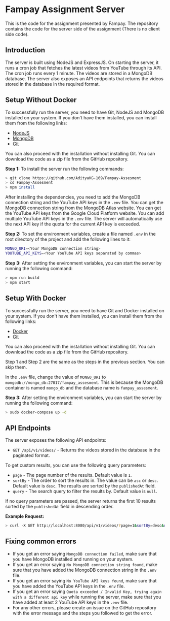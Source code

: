 # Fampay Assignment Server

This is the code for the assignment presented by Fampay.
The repository contains the code for the server side of the assignment (There is no client side code).

## Introduction

The server is built using NodeJS and ExpressJS. On starting the server, it runs a cron job that fetches the latest videos from YouTube through its API. The cron job runs every 1 minute. The videos are stored in a MongoDB database. The server also exposes an API endpoints that returns the videos stored in the database in the required format.

## Setup Without Docker

To successfully run the server, you need to have Git, NodeJS and MongoDB installed on your system. If you don't have them installed, you can install them from the following links:

- [NodeJS](https://nodejs.org/en/download/)
- [MongoDB](https://docs.mongodb.com/manual/installation/)
- [Git](https://git-scm.com/downloads)

You can also proceed with the installation without installing Git. You can download the code as a zip file from the GitHub repository.

**Step 1:** To install the server run the following commands:

```bash
> git clone https://github.com/AdityaKG-169/Fampay-Assesment
> cd Fampay-Assesment
> npm install
```

After installing the dependencies, you need to add the MongoDB connection string and the YouTube API keys in the `.env` file. You can get the MongoDB connection string from the MongoDB Atlas website. You can get the YouTube API keys from the Google Cloud Platform website. You can add multiple YouTube API keys in the `.env` file. The server will automatically use the next API key if the quota for the current API key is exceeded.

**Step 2:** To set the environment variables, create a file named `.env` in the root directory of the project and add the following lines to it:

```bash
MONGO_URI=<Your MongoDB connection string>
YOUTUBE_API_KEYS=<Your YouTube API keys separated by commas>
```

**Step 3:** After setting the environment variables, you can start the server by running the following command:

```bash
> npm run build
> npm start
```

## Setup With Docker

To successfully run the server, you need to have Git and Docker installed on your system. If you don't have them installed, you can install them from the following links:

- [Docker](https://docs.docker.com/get-docker/)
- [Git](https://git-scm.com/downloads)

You can also proceed with the installation without installing Git. You can download the code as a zip file from the GitHub repository.

Step 1 and Step 2 are the same as the steps in the previous section. You can skip them.

In the `.env` file, change the value of `MONGO_URI` to `mongodb://mongo_db:27017/fampay_assesment`. This is because the MongoDB container is named `mongo_db` and the database name is `fampay_assesment`.

**Step 3:** After setting the environment variables, you can start the server by running the following command:

```bash
> sudo docker-compose up -d
```

## API Endpoints

The server exposes the following API endpoints:

- `GET /api/v1/videos/` - Returns the videos stored in the database in the paginated format.

To get custom results, you can use the following query parameters:

- `page` - The page number of the results. Default value is `1`.
- `sortBy` - The order to sort the results in. The value can be `asc` or `desc`. Default value is `desc`. The results are sorted by the `publishedAt` field.
- `query` - The search query to filter the results by. Default value is `null`.

If no query parameters are passed, the server returns the first 10 results sorted by the `publishedAt` field in descending order.

**Example Request:**

```bash
> curl -X GET http://localhost:8080/api/v1/videos/?page=1&sortBy=desc&query=cricket
```

## Fixing common errors

- If you get an error saying `MongoDB connection failed`, make sure that you have MongoDB installed and running on your system.
- If you get an error saying `No MongoDB connection string found`, make sure that you have added the MongoDB connection string in the `.env` file.
- If you get an error saying `No YouTube API keys found`, make sure that you have added the YouTube API keys in the `.env` file.
- If you get an error saying `Quota exceeded / Invalid Key, trying again with a different api key` while running the server, make sure that you have added at least 2 YouTube API keys in the `.env` file.
- For any other errors, please create an issue on the GitHub repository with the error message and the steps you followed to get the error.
